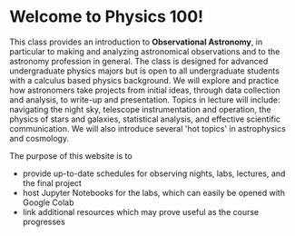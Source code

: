 # Welcome to Physics 100!

This class provides an introduction to **Observational Astronomy**, in 
particular to making and analyzing astronomical observations and to the astronomy 
profession in general. The class is designed for advanced undergraduate physics majors 
but is open to all undergraduate students with a calculus based physics background. We 
will explore and practice how astronomers take projects from initial ideas, through data 
collection and analysis, to write-up and presentation. Topics in lecture will include: 
navigating the night sky, telescope instrumentation and operation, the physics of stars 
and galaxies, statistical analysis, and effective scientific communication. We will also 
introduce several 'hot topics' in astrophysics and cosmology.

The purpose of this website is to
 - provide up-to-date schedules for observing nights, labs, lectures, and the final project
 - host Jupyter Notebooks for the labs, which can easily be opened with Google Colab
 - link additional resources which may prove useful as the course progresses

```{tableofcontents}
```
